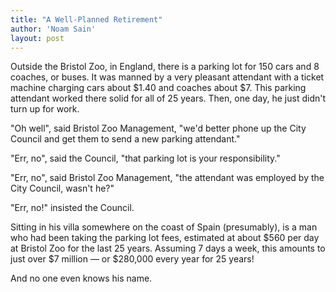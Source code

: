 ```yaml
---
title: "A Well-Planned Retirement"
author: 'Noam Sain'
layout: post
---
```


Outside the Bristol Zoo, in England, there is a parking lot for 150 cars and 8 coaches, or buses. It was manned by a very pleasant attendant with a ticket machine charging cars about $1.40 and coaches about $7. This parking attendant worked there solid for all of 25 years. Then, one day, he just didn't turn up for work.  
  
"Oh well", said Bristol Zoo Management, "we'd better phone up the City Council and get them to send a new parking attendant."

"Err, no", said the Council, "that parking lot is your responsibility."

"Err, no", said Bristol Zoo Management, "the attendant was employed by the City Council, wasn't he?"

"Err, no!" insisted the Council.

Sitting in his villa somewhere on the coast of Spain (presumably), is a man who had been taking the parking lot fees, estimated at about $560 per day at Bristol Zoo for the last 25 years. Assuming 7 days a week, this amounts to just over $7 million — or $280,000 every year for 25 years!

And no one even knows his name.